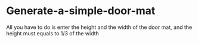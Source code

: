 # Generate-a-simple-door-mat

All you have to do is enter the height and the width of the door mat, and the height must equals to 1/3 of the width
